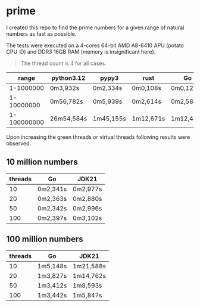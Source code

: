 # prime

I created this repo to find the prime numbers for a given range of natural numbers as fast as possible.

The tests were executed on a 4-cores 64-bit AMD A8-6410 APU (potato CPU :D) and DDR3 16GB RAM (memory is insignificant here).
> The thread count is 4 for all cases.

|range|python3.12|pypy3|rust|Go|JDK21|
|-|-|-|-|-|-|
|1-1000000|0m3,932s|0m2,334s|0m0,108s|0m0,120s|0m0,444s|
|1-10000000|0m56,782s|0m5,939s|0m2,614s|0m2,584s|0m3,384s|
|1-100000000|26m54,584s|1m45,155s|1m12,671s|1m12,408s|1m23,678s|

Upon increasing the green threads or virtual threads following results were observed.

## 10 million numbers

|threads|Go|JDK21|
|-|-|-|
|10|0m2,341s|0m2,977s|
|20|0m2,363s|0m2,880s|
|50|0m2,342s|0m2,996s|
|100|0m2,397s|0m3,102s|

## 100 million numbers

|threads|Go|JDK21|
|-|-|-|
|10|1m5,148s|1m21,588s|
|20|1m3,827s|1m14,762s|
|50|1m3,412s|1m8,593s|
|100|1m3,442s|1m5,847s|
